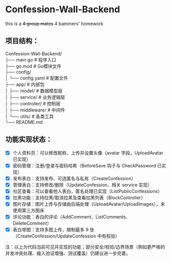 # Confession-Wall-Backend <br>
this is a ~~4 group mates~~ 4 bammers' homework   <br>

## 项目结构： <br>

Confession-Wall-Backend/    <br>
├── main.go                 # 程序入口   <br>
├── go.mod                 # Go模块文件  <br>
├── config/                                <br>
│   └── config.yaml        # 配置文件   <br>
├── app/                   # 内部包  <br>
│   ├── model/             # 数据模型层  <br>
│   ├── service/           # 业务逻辑层  <br>
│   ├── controller/        # 控制层   <br>
│   ├── middleware/        # 中间件   <br>
│   └── utils/             # 各类工具   <br>
└── README.md                <br>

## 功能实现状态：
- [x] 个人资料页：可以修改昵称、上传并设置头像（avatar 字段，UploadAvatar 已实现）
- [x] 密码管理：注册/登录与密码哈希（BeforeSave 钩子与 CheckPassword 已实现）
- [x] 发布表白：支持发布、可选匿名与私有（CreateConfession）
- [x] 管理表白：支持修改/删除（UpdateConfession、相关 service 实现）
- [x] 社区查看：可以查看他人表白，匿名处理已实现（ListPublicConfessions）
- [x] 拉黑功能：支持拉黑/取消拉黑及查看拉黑列表（BlockController）
- [x] 图片存储：图片上传与存储由后端处理（UploadAvatar/UploadImages），未使用第三方图床
- [x] 评论功能：表白的评论（AddComment、ListComments、DeleteComment）
- [x] 表白带图：支持多图上传，限制最多 9 张（CreateConfession/UpdateConfession 中有校验）

注：以上为代码当前可见并实现的功能；部分安全/校验/边界场景（例如更严格的并发冲突处理、输入验证增强、测试覆盖）仍建议进一步完善。
